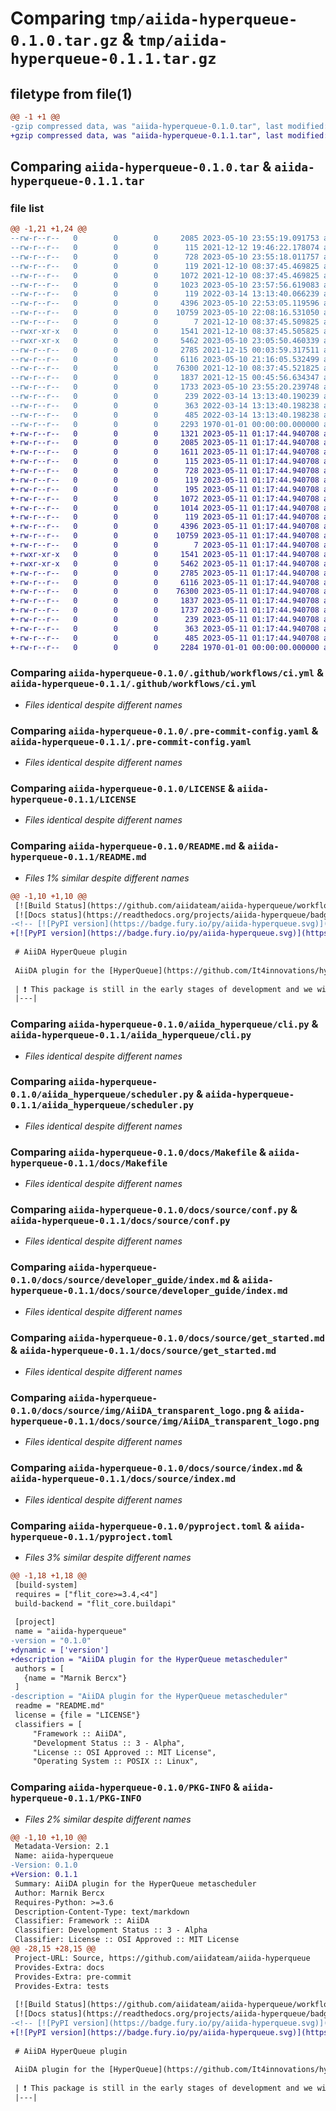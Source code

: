 # Comparing `tmp/aiida-hyperqueue-0.1.0.tar.gz` & `tmp/aiida-hyperqueue-0.1.1.tar.gz`

## filetype from file(1)

```diff
@@ -1 +1 @@
-gzip compressed data, was "aiida-hyperqueue-0.1.0.tar", last modified: Thu May 11 00:06:46 2023, max compression
+gzip compressed data, was "aiida-hyperqueue-0.1.1.tar", last modified: Thu May 11 01:17:51 2023, max compression
```

## Comparing `aiida-hyperqueue-0.1.0.tar` & `aiida-hyperqueue-0.1.1.tar`

### file list

```diff
@@ -1,21 +1,24 @@
--rw-r--r--   0        0        0     2085 2023-05-10 23:55:19.091753 aiida-hyperqueue-0.1.0/.github/workflows/ci.yml
--rw-r--r--   0        0        0      115 2021-12-12 19:46:22.178074 aiida-hyperqueue-0.1.0/.gitignore
--rw-r--r--   0        0        0      728 2023-05-10 23:55:18.011757 aiida-hyperqueue-0.1.0/.pre-commit-config.yaml
--rw-r--r--   0        0        0      119 2021-12-10 08:37:45.469825 aiida-hyperqueue-0.1.0/.readthedocs.yml
--rw-r--r--   0        0        0     1072 2021-12-10 08:37:45.469825 aiida-hyperqueue-0.1.0/LICENSE
--rw-r--r--   0        0        0     1023 2023-05-10 23:57:56.619083 aiida-hyperqueue-0.1.0/README.md
--rw-r--r--   0        0        0      119 2022-03-14 13:13:40.066239 aiida-hyperqueue-0.1.0/aiida_hyperqueue/__init__.py
--rw-r--r--   0        0        0     4396 2023-05-10 22:53:05.119596 aiida-hyperqueue-0.1.0/aiida_hyperqueue/cli.py
--rw-r--r--   0        0        0    10759 2023-05-10 22:08:16.531050 aiida-hyperqueue-0.1.0/aiida_hyperqueue/scheduler.py
--rw-r--r--   0        0        0        7 2021-12-10 08:37:45.509825 aiida-hyperqueue-0.1.0/docs/.gitignore
--rwxr-xr-x   0        0        0     1541 2021-12-10 08:37:45.505825 aiida-hyperqueue-0.1.0/docs/Makefile
--rwxr-xr-x   0        0        0     5462 2023-05-10 23:05:50.460339 aiida-hyperqueue-0.1.0/docs/source/conf.py
--rw-r--r--   0        0        0     2785 2021-12-15 00:03:59.317511 aiida-hyperqueue-0.1.0/docs/source/developer_guide/index.md
--rw-r--r--   0        0        0     6116 2023-05-10 21:16:05.532499 aiida-hyperqueue-0.1.0/docs/source/get_started.md
--rw-r--r--   0        0        0    76300 2021-12-10 08:37:45.521825 aiida-hyperqueue-0.1.0/docs/source/img/AiiDA_transparent_logo.png
--rw-r--r--   0        0        0     1837 2021-12-15 00:45:56.634347 aiida-hyperqueue-0.1.0/docs/source/index.md
--rw-r--r--   0        0        0     1733 2023-05-10 23:55:20.239748 aiida-hyperqueue-0.1.0/pyproject.toml
--rw-r--r--   0        0        0      239 2022-03-14 13:13:40.190239 aiida-hyperqueue-0.1.0/tests/__init__.py
--rw-r--r--   0        0        0      363 2022-03-14 13:13:40.198238 aiida-hyperqueue-0.1.0/tests/conftest.py
--rw-r--r--   0        0        0      485 2022-03-14 13:13:40.198238 aiida-hyperqueue-0.1.0/tests/test_scheduler.py
--rw-r--r--   0        0        0     2293 1970-01-01 00:00:00.000000 aiida-hyperqueue-0.1.0/PKG-INFO
+-rw-r--r--   0        0        0     1321 2023-05-11 01:17:44.940708 aiida-hyperqueue-0.1.1/.github/workflows/cd.yml
+-rw-r--r--   0        0        0     2085 2023-05-11 01:17:44.940708 aiida-hyperqueue-0.1.1/.github/workflows/ci.yml
+-rw-r--r--   0        0        0     1611 2023-05-11 01:17:44.940708 aiida-hyperqueue-0.1.1/.github/workflows/validate_release_tag.py
+-rw-r--r--   0        0        0      115 2023-05-11 01:17:44.940708 aiida-hyperqueue-0.1.1/.gitignore
+-rw-r--r--   0        0        0      728 2023-05-11 01:17:44.940708 aiida-hyperqueue-0.1.1/.pre-commit-config.yaml
+-rw-r--r--   0        0        0      119 2023-05-11 01:17:44.940708 aiida-hyperqueue-0.1.1/.readthedocs.yml
+-rw-r--r--   0        0        0      195 2023-05-11 01:17:44.940708 aiida-hyperqueue-0.1.1/CHANGELOG.md
+-rw-r--r--   0        0        0     1072 2023-05-11 01:17:44.940708 aiida-hyperqueue-0.1.1/LICENSE
+-rw-r--r--   0        0        0     1014 2023-05-11 01:17:44.940708 aiida-hyperqueue-0.1.1/README.md
+-rw-r--r--   0        0        0      119 2023-05-11 01:17:44.940708 aiida-hyperqueue-0.1.1/aiida_hyperqueue/__init__.py
+-rw-r--r--   0        0        0     4396 2023-05-11 01:17:44.940708 aiida-hyperqueue-0.1.1/aiida_hyperqueue/cli.py
+-rw-r--r--   0        0        0    10759 2023-05-11 01:17:44.940708 aiida-hyperqueue-0.1.1/aiida_hyperqueue/scheduler.py
+-rw-r--r--   0        0        0        7 2023-05-11 01:17:44.940708 aiida-hyperqueue-0.1.1/docs/.gitignore
+-rwxr-xr-x   0        0        0     1541 2023-05-11 01:17:44.940708 aiida-hyperqueue-0.1.1/docs/Makefile
+-rwxr-xr-x   0        0        0     5462 2023-05-11 01:17:44.940708 aiida-hyperqueue-0.1.1/docs/source/conf.py
+-rw-r--r--   0        0        0     2785 2023-05-11 01:17:44.940708 aiida-hyperqueue-0.1.1/docs/source/developer_guide/index.md
+-rw-r--r--   0        0        0     6116 2023-05-11 01:17:44.940708 aiida-hyperqueue-0.1.1/docs/source/get_started.md
+-rw-r--r--   0        0        0    76300 2023-05-11 01:17:44.940708 aiida-hyperqueue-0.1.1/docs/source/img/AiiDA_transparent_logo.png
+-rw-r--r--   0        0        0     1837 2023-05-11 01:17:44.940708 aiida-hyperqueue-0.1.1/docs/source/index.md
+-rw-r--r--   0        0        0     1737 2023-05-11 01:17:44.940708 aiida-hyperqueue-0.1.1/pyproject.toml
+-rw-r--r--   0        0        0      239 2023-05-11 01:17:44.940708 aiida-hyperqueue-0.1.1/tests/__init__.py
+-rw-r--r--   0        0        0      363 2023-05-11 01:17:44.940708 aiida-hyperqueue-0.1.1/tests/conftest.py
+-rw-r--r--   0        0        0      485 2023-05-11 01:17:44.940708 aiida-hyperqueue-0.1.1/tests/test_scheduler.py
+-rw-r--r--   0        0        0     2284 1970-01-01 00:00:00.000000 aiida-hyperqueue-0.1.1/PKG-INFO
```

### Comparing `aiida-hyperqueue-0.1.0/.github/workflows/ci.yml` & `aiida-hyperqueue-0.1.1/.github/workflows/ci.yml`

 * *Files identical despite different names*

### Comparing `aiida-hyperqueue-0.1.0/.pre-commit-config.yaml` & `aiida-hyperqueue-0.1.1/.pre-commit-config.yaml`

 * *Files identical despite different names*

### Comparing `aiida-hyperqueue-0.1.0/LICENSE` & `aiida-hyperqueue-0.1.1/LICENSE`

 * *Files identical despite different names*

### Comparing `aiida-hyperqueue-0.1.0/README.md` & `aiida-hyperqueue-0.1.1/README.md`

 * *Files 1% similar despite different names*

```diff
@@ -1,10 +1,10 @@
 [![Build Status](https://github.com/aiidateam/aiida-hyperqueue/workflows/ci/badge.svg?branch=main)](https://github.com/aiidateam/aiida-hyperqueue/actions)
 [![Docs status](https://readthedocs.org/projects/aiida-hyperqueue/badge)](http://aiida-hyperqueue.readthedocs.io/)
-<!-- [![PyPI version](https://badge.fury.io/py/aiida-hyperqueue.svg)](https://badge.fury.io/py/aiida-hyperqueue) -->
+[![PyPI version](https://badge.fury.io/py/aiida-hyperqueue.svg)](https://badge.fury.io/py/aiida-hyperqueue)
 
 # AiiDA HyperQueue plugin
 
 AiiDA plugin for the [HyperQueue](https://github.com/It4innovations/hyperqueue) metascheduler.
 
 | ❗️ This package is still in the early stages of development and we will most likely break the API regularly in new 0.X versions. Be sure to pin the version when installing this package in scripts.|
 |---|
```

### Comparing `aiida-hyperqueue-0.1.0/aiida_hyperqueue/cli.py` & `aiida-hyperqueue-0.1.1/aiida_hyperqueue/cli.py`

 * *Files identical despite different names*

### Comparing `aiida-hyperqueue-0.1.0/aiida_hyperqueue/scheduler.py` & `aiida-hyperqueue-0.1.1/aiida_hyperqueue/scheduler.py`

 * *Files identical despite different names*

### Comparing `aiida-hyperqueue-0.1.0/docs/Makefile` & `aiida-hyperqueue-0.1.1/docs/Makefile`

 * *Files identical despite different names*

### Comparing `aiida-hyperqueue-0.1.0/docs/source/conf.py` & `aiida-hyperqueue-0.1.1/docs/source/conf.py`

 * *Files identical despite different names*

### Comparing `aiida-hyperqueue-0.1.0/docs/source/developer_guide/index.md` & `aiida-hyperqueue-0.1.1/docs/source/developer_guide/index.md`

 * *Files identical despite different names*

### Comparing `aiida-hyperqueue-0.1.0/docs/source/get_started.md` & `aiida-hyperqueue-0.1.1/docs/source/get_started.md`

 * *Files identical despite different names*

### Comparing `aiida-hyperqueue-0.1.0/docs/source/img/AiiDA_transparent_logo.png` & `aiida-hyperqueue-0.1.1/docs/source/img/AiiDA_transparent_logo.png`

 * *Files identical despite different names*

### Comparing `aiida-hyperqueue-0.1.0/docs/source/index.md` & `aiida-hyperqueue-0.1.1/docs/source/index.md`

 * *Files identical despite different names*

### Comparing `aiida-hyperqueue-0.1.0/pyproject.toml` & `aiida-hyperqueue-0.1.1/pyproject.toml`

 * *Files 3% similar despite different names*

```diff
@@ -1,18 +1,18 @@
 [build-system]
 requires = ["flit_core>=3.4,<4"]
 build-backend = "flit_core.buildapi"
 
 [project]
 name = "aiida-hyperqueue"
-version = "0.1.0"
+dynamic = ['version']
+description = "AiiDA plugin for the HyperQueue metascheduler"
 authors = [
   {name = "Marnik Bercx"}
 ]
-description = "AiiDA plugin for the HyperQueue metascheduler"
 readme = "README.md"
 license = {file = "LICENSE"}
 classifiers = [
     "Framework :: AiiDA",
     "Development Status :: 3 - Alpha",
     "License :: OSI Approved :: MIT License",
     "Operating System :: POSIX :: Linux",
```

### Comparing `aiida-hyperqueue-0.1.0/PKG-INFO` & `aiida-hyperqueue-0.1.1/PKG-INFO`

 * *Files 2% similar despite different names*

```diff
@@ -1,10 +1,10 @@
 Metadata-Version: 2.1
 Name: aiida-hyperqueue
-Version: 0.1.0
+Version: 0.1.1
 Summary: AiiDA plugin for the HyperQueue metascheduler
 Author: Marnik Bercx
 Requires-Python: >=3.6
 Description-Content-Type: text/markdown
 Classifier: Framework :: AiiDA
 Classifier: Development Status :: 3 - Alpha
 Classifier: License :: OSI Approved :: MIT License
@@ -28,15 +28,15 @@
 Project-URL: Source, https://github.com/aiidateam/aiida-hyperqueue
 Provides-Extra: docs
 Provides-Extra: pre-commit
 Provides-Extra: tests
 
 [![Build Status](https://github.com/aiidateam/aiida-hyperqueue/workflows/ci/badge.svg?branch=main)](https://github.com/aiidateam/aiida-hyperqueue/actions)
 [![Docs status](https://readthedocs.org/projects/aiida-hyperqueue/badge)](http://aiida-hyperqueue.readthedocs.io/)
-<!-- [![PyPI version](https://badge.fury.io/py/aiida-hyperqueue.svg)](https://badge.fury.io/py/aiida-hyperqueue) -->
+[![PyPI version](https://badge.fury.io/py/aiida-hyperqueue.svg)](https://badge.fury.io/py/aiida-hyperqueue)
 
 # AiiDA HyperQueue plugin
 
 AiiDA plugin for the [HyperQueue](https://github.com/It4innovations/hyperqueue) metascheduler.
 
 | ❗️ This package is still in the early stages of development and we will most likely break the API regularly in new 0.X versions. Be sure to pin the version when installing this package in scripts.|
 |---|
```

